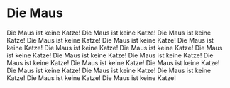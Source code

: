 # Die Maus
Die Maus ist keine Katze!
Die Maus ist keine Katze!
Die Maus ist keine Katze!
Die Maus ist keine Katze!
Die Maus ist keine Katze!
Die Maus ist keine Katze!
Die Maus ist keine Katze!
Die Maus ist keine Katze!
Die Maus ist keine Katze!
Die Maus ist keine Katze!
Die Maus ist keine Katze!
Die Maus ist keine Katze!
Die Maus ist keine Katze!
Die Maus ist keine Katze!
Die Maus ist keine Katze!
Die Maus ist keine Katze!
Die Maus ist keine Katze!
Die Maus ist keine Katze!
Die Maus ist keine Katze!
